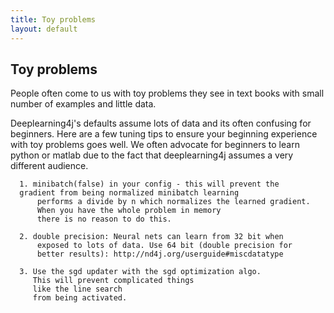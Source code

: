 ```yaml
---
title: Toy problems
layout: default
---
```


## Toy problems 

People often come to us with toy problems they see in text books with small number of examples and  little data.

Deeplearning4j's defaults assume lots of data and its often confusing for beginners. Here are a few tuning tips to ensure
your beginning experience with toy problems goes well. We often advocate for beginners to learn python or matlab
due to the fact that deeplearning4j assumes a very different audience.


      1. minibatch(false) in your config - this will prevent the 
      gradient from being normalized minibatch learning
          performs a divide by n which normalizes the learned gradient. 
          When you have the whole problem in memory
          there is no reason to do this.
      
      2. double precision: Neural nets can learn from 32 bit when 
          exposed to lots of data. Use 64 bit (double precision for 
          better results): http://nd4j.org/userguide#miscdatatype
          
      3. Use the sgd updater with the sgd optimization algo. 
         This will prevent complicated things 
         like the line search
         from being activated.
